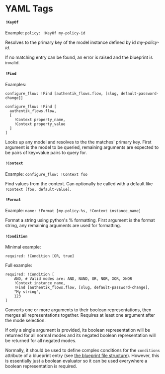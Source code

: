 # YAML Tags

#### `!KeyOf`

Example: `policy: !KeyOf my-policy-id`

Resolves to the primary key of the model instance defined by id _my-policy-id_.

If no matching entry can be found, an error is raised and the blueprint is invalid.

#### `!Find`

Examples:

`configure_flow: !Find [authentik_flows.flow, [slug, default-password-change]]`

```
configure_flow: !Find [
  authentik_flows.flow,
  [
    !Context property_name,
    !Context property_value
  ]
]
```

Looks up any model and resolves to the the matches' primary key.
First argument is the model to be queried, remaining arguments are expected to be pairs of key=value pairs to query for.

#### `!Context`

Example: `configure_flow: !Context foo`

Find values from the context. Can optionally be called with a default like `!Context [foo, default-value]`.

#### `!Format`

Example: `name: !Format [my-policy-%s, !Context instance_name]`

Format a string using python's % formatting. First argument is the format string, any remaining arguments are used for formatting.

#### `!Condition`

Minimal example:

`required: !Condition [OR, true]`

Full example:

```
required: !Condition [
    AND, # Valid modes are: AND, NAND, OR, NOR, XOR, XNOR
    !Context instance_name,
    !Find [authentik_flows.flow, [slug, default-password-change],
    "My string",
    123
]
```

Converts one or more arguments to their boolean representations, then merges all representations together.
Requires at least one argument after the mode selection.

If only a single argument is provided, its boolean representation will be returned for all normal modes and its negated boolean representation will be returned for all negated modes.

Normally, it should be used to define complex conditions for the `conditions` attribute of a blueprint entry (see [the blueprint file structure](./structure.md)). However, this is essentially just a boolean evaluator so it can be used everywhere a boolean representation is required.
